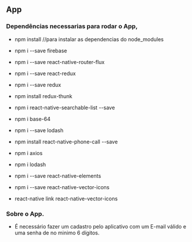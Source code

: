 ## App

### Dependências necessarias para rodar o App,

- npm install    //para instalar as dependencias do node_modules

- npm i --save firebase
- npm i --save react-native-router-flux
- npm i --save react-redux
- npm i --save redux
- npm install redux-thunk
- npm i react-native-searchable-list --save
- npm i  base-64
- npm i --save lodash
- npm install react-native-phone-call --save
- npm i axios
- npm i lodash
- npm i --save react-native-elements
- npm i --save react-native-vector-icons
- react-native link react-native-vector-icons




### Sobre o App.

- É necessário fazer um cadastro  pelo  aplicativo com um E-mail válido e uma senha de no minimo 6     dígitos.




